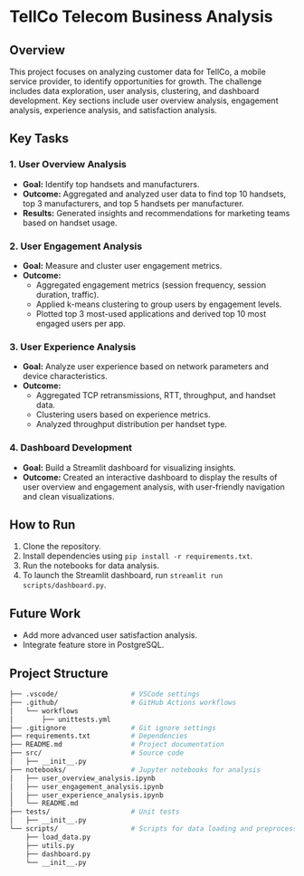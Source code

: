 # TellCo Telecom Business Analysis

## Overview
This project focuses on analyzing customer data for TellCo, a mobile service provider, to identify opportunities for growth. The challenge includes data exploration, user analysis, clustering, and dashboard development. Key sections include user overview analysis, engagement analysis, experience analysis, and satisfaction analysis.



## Key Tasks 

### 1. User Overview Analysis
- **Goal:** Identify top handsets and manufacturers.
- **Outcome:** Aggregated and analyzed user data to find top 10 handsets, top 3 manufacturers, and top 5 handsets per manufacturer.
- **Results:** Generated insights and recommendations for marketing teams based on handset usage.

### 2. User Engagement Analysis
- **Goal:** Measure and cluster user engagement metrics.
- **Outcome:** 
  - Aggregated engagement metrics (session frequency, session duration, traffic).
  - Applied k-means clustering to group users by engagement levels.
  - Plotted top 3 most-used applications and derived top 10 most engaged users per app.

### 3. User Experience Analysis
- **Goal:** Analyze user experience based on network parameters and device characteristics.
- **Outcome:** 
  - Aggregated TCP retransmissions, RTT, throughput, and handset data.
  - Clustering users based on experience metrics.
  - Analyzed throughput distribution per handset type.

### 4. Dashboard Development
- **Goal:** Build a Streamlit dashboard for visualizing insights.
- **Outcome:** Created an interactive dashboard to display the results of user overview and engagement analysis, with user-friendly navigation and clean visualizations.

## How to Run
1. Clone the repository.
2. Install dependencies using `pip install -r requirements.txt`.
3. Run the notebooks for data analysis.
4. To launch the Streamlit dashboard, run `streamlit run scripts/dashboard.py`.

## Future Work
- Add more advanced user satisfaction analysis.
- Integrate feature store in PostgreSQL.

## Project Structure
```bash
├── .vscode/                  # VSCode settings
├── .github/                  # GitHub Actions workflows
│   └── workflows
│       ├── unittests.yml
├── .gitignore                # Git ignore settings
├── requirements.txt          # Dependencies
├── README.md                 # Project documentation
├── src/                      # Source code
│   ├── __init__.py
├── notebooks/                # Jupyter notebooks for analysis
│   ├── user_overview_analysis.ipynb
│   ├── user_engagement_analysis.ipynb
│   ├── user_experience_analysis.ipynb
│   └── README.md
├── tests/                    # Unit tests
│   ├── __init__.py
└── scripts/                  # Scripts for data loading and preprocessing
    ├── load_data.py
    ├── utils.py
    ├── dashboard.py
    └── __init__.py
